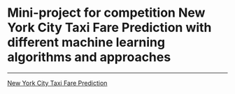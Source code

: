 # Mini-project for competition New York City Taxi Fare Prediction with different machine learning algorithms and approaches
---

[New York City Taxi Fare Prediction](https://www.kaggle.com/competitions/new-york-city-taxi-fare-prediction)
